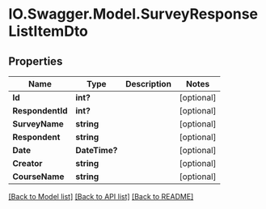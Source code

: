 # IO.Swagger.Model.SurveyResponseListItemDto
## Properties

Name | Type | Description | Notes
------------ | ------------- | ------------- | -------------
**Id** | **int?** |  | [optional] 
**RespondentId** | **int?** |  | [optional] 
**SurveyName** | **string** |  | [optional] 
**Respondent** | **string** |  | [optional] 
**Date** | **DateTime?** |  | [optional] 
**Creator** | **string** |  | [optional] 
**CourseName** | **string** |  | [optional] 

[[Back to Model list]](../README.md#documentation-for-models) [[Back to API list]](../README.md#documentation-for-api-endpoints) [[Back to README]](../README.md)


